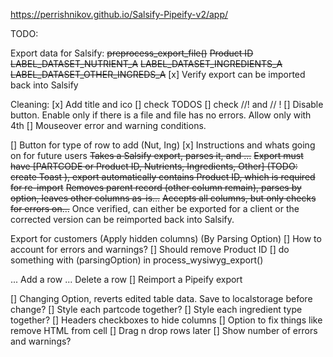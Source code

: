 https://perrishnikov.github.io/Salsify-Pipeify-v2/app/

TODO:

Export data for Salsify:
~~preprocess_export_file()~~
~~Product ID~~
~~LABEL_DATASET_NUTRIENT_A~~
~~LABEL_DATASET_INGREDIENTS_A~~
~~LABEL_DATASET_OTHER_INGREDS_A~~
[x] Verify export can be imported back into Salsify

Cleaning:
[x] Add title and ico
[] check TODOS
[] check //! and // !
[] Disable button. Enable only if there is a file and file has no errors.
    Allow only with 4th
[] Mouseover error and warning conditions. 

[] Button for type of row to add (Nut, Ing)
[x] Instructions and whats going on for future users
~~Takes a Salsify export, parses it, and ...~~
~~Export must have [PARTCODE or Product ID, Nutrients, Ingredients, Other] (TODO: create Toast ), export automatically contains Product ID, which is required for re-import~~
~~Removes parent record (other column remain), parses by option, leaves other columns as-is...~~
~~Accepts all columns, but only checks for errors on...~~
Once verified, can either be exported for a client or the corrected version can be reimported back into Salsify.


Export for customers
(Apply hidden columns)
(By Parsing Option)
[] How to account for errors and warnings?
[] Should remove Product ID
[] do something with (parsingOption) in process_wysiwyg_export()

... Add a row
... Delete a row
[] Reimport a Pipeify export

[] Changing Option, reverts edited table data. Save to localstorage before change?
[] Style each partcode together?
[] Style each ingredient type together?
[] Headers checkboxes to hide columns
[] Option to fix things like remove HTML from cell
[] Drag n drop rows later
[] Show number of errors and warnings?